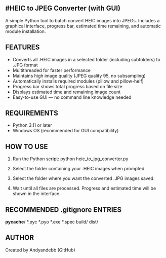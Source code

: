 #HEIC to JPEG Converter (with GUI)
---------------------------------

A simple Python tool to batch convert HEIC images into JPEGs.
Includes a graphical interface, progress bar, estimated time remaining, and automatic module installation.

FEATURES
--------
- Converts all .HEIC images in a selected folder (including subfolders) to .JPG format
- Multithreaded for faster performance
- Maintains high image quality (JPEG quality 95, no subsampling)
- Automatically installs required modules (pillow and pillow-heif)
- Progress bar shows total progress based on file size
- Displays estimated time and remaining image count
- Easy-to-use GUI — no command line knowledge needed

REQUIREMENTS
------------
- Python 3.11 or later
- Windows OS (recommended for GUI compatibility)

HOW TO USE
----------
1. Run the Python script:
   python heic_to_jpg_converter.py

2. Select the folder containing your .HEIC images when prompted.

3. Select the folder where you want the converted .JPG images saved.

4. Wait until all files are processed. Progress and estimated time will be shown in the interface.

RECOMMENDED .gitignore ENTRIES
------------------------------
__pycache__/
*.pyc
*.pyo
*.exe
*.spec
build/
dist/

AUTHOR
------
Created by Andyandebb (GitHub)
